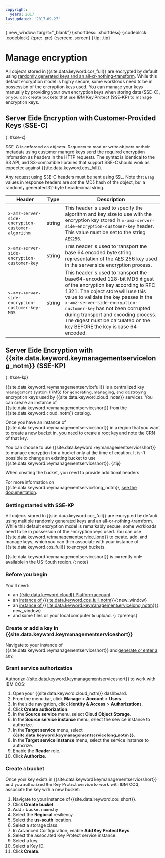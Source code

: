 ```yaml
---
copyright:
  years: 2017
lastupdated: '2017-09-27'
---
```

{:new_window: target="_blank"}
{:shortdesc: .shortdesc}
{:codeblock: .codeblock}
{:pre: .pre}
{:screen: .screen}
{:tip: .tip}

# Manage encryption

All objects stored in {{site.data.keyword.cos_full}} are encrypted by default using [randomly generated keys and an all-or-nothing-transform](/docs/services/cloud-object-storage/info/data-security-encryption.html). While this default encryption model is highly secure, some workloads need to be in possession of the encryption keys used.  You can manage your keys manually by providing your own encryption keys when storing data (SSE-C), or you can create buckets that use IBM Key Protect (SSE-KP) to manage encryption keys.

## Server Eide Encryption with Customer-Provided Keys (SSE-C)
{: #sse-c}

SSE-C is enforced on objects.  Requests to read or write objects or their metadata using customer manged keys send the required encryption infomation as headers in the HTTP requests.  The syntax is identical to the S3 API, and S3-compatible libraries that support SSE-C should work as expected against {{site.data.keyword.cos_full}}.

Any request using SSE-C headers must be sent using SSL. Note that `ETag` values in response headers are *not* the MD5 hash of the object, but a randomly generated 32-byte hexadecimal string.

Header | Type | Description
--- | ---- | ------------
`x-amz-server-side-encryption-customer-algorithm` | string | This header is used to specify the algorithm and key size to use with the encryption key stored in `x-amz-server-side-encryption-customer-key` header. This value must be set to the string `AES256`.
`x-amz-server-side-encryption-customer-key` | string | This header is used to transport the base 64 encoded byte string representation of the AES 256 key used in the server side encryption process.
`x-amz-server-side-encryption-customer-key-MD5` | string | This header is used to transport the base64-encoded 128-bit MD5 digest of the encryption key according to RFC 1321. The object store will use this value to validate the key passes in the `x-amz-server-side-encryption-customer-key` has not been corrupted during transport and encoding process. The digest must be calculated on the key BEFORE the key is base 64 encoded.


## Server Eide Encryption with {{site.data.keyword.keymanagementservicelong_notm}} (SSE-KP)
{: #sse-kp}

{{site.data.keyword.keymanagementservicefull}} is a centralized key management system (KMS) for generating, managing, and destroying encryption keys used by {{site.data.keyword.cloud_notm}} services.  You can create an instance of {{site.data.keyword.keymanagementserviceshort}} from the {{site.data.keyword.cloud_notm}} catalog.

Once you have an instance of {{site.data.keyword.keymanagementserviceshort}} in a region that you want to create a new bucket in, you need to create a root key and note the CRN of that key.

You can choose to use {{site.data.keyword.keymanagementserviceshort}} to manage encryption for a bucket only at the time of creation.  It isn't possible to change an existing bucket to use {{site.data.keyword.keymanagementserviceshort}}. 
{:tip}

When creating the bucket, you need to provide additional headers.

For more information on {{site.data.keyword.keymanagementservicelong_notm}}, [see the documentation](/docs/services/keymgmt/index.html#getting-started-with-key-protect).

### Getting started with SSE-KP

All objects stored in {{site.data.keyword.cos_full}} are encrypted by default using multiple randomly generated keys and an all-or-nothing-transform. While this default encryption model is remarkably secure, some workloads need to be in possession of the encryption keys used. You can use [{{site.data.keyword.ketmanagementservice_long}}](/docs/services/keymgmt/keyprotect_about.html) to create, add, and manage keys, which you can then associate with your instance of {{site.data.keyword.cos_full}} to encrypt buckets.

{{site.data.keyword.keymanagementserviceshort}} is currently only available in the US-South region.
{: note}

### Before you begin
You'll need:
  * an [{{site.data.keyword.cloud}} Platform account](https://console.bluemix.net/registration/?target=%2Fcatalog%2Finfrastructure%2Fcloud-object-storage)
  * an [instance of {{site.data.keyword.cos_full_notm}}](https://console.bluemix.net/catalog/infrastructure/object-storage-group?env_id=ibm:yp:us-south){: new_window}
  * an [instance of {{site.data.keyword.keymanagementservicelong_notm}}](https://console.ng.bluemix.net/catalog/services/key-protect/?taxonomyNavigation=apps){: new_window}
  * and some files on your local computer to upload.
{: #prereqs}

### Create or add a key in {{site.data.keyword.keymanagementserviceshort}}

Navigate to your instance of {{site.data.keyword.keymanagementserviceshort}} and [generate or enter a key](/docs/services/keymgmt/index.html#getting-started-with-key-protect).

### Grant service authorization

Authorize {{site.data.keyword.keymanagementserviceshort}} to work with IBM COS:

1. Open your {{site.data.keyword.cloud_notm}} dashboard.
2. From the menu bar, click **Manage** &gt; **Account** &gt; **Users**.
3. In the side navigation, click **Identity & Access** &gt; **Authorizations**.
4. Click **Create authorization**.
5. In the **Source service** menu, select **Cloud Object Storage**.
6. In the **Source service instance** menu, select the service instance to authorize.
7. In the **Target service** menu, select **{{site.data.keyword.keymanagementservicelong_notm }}**.
8. In the **Target service instance** menu, select the service instance to authorize.
9. Enable the **Reader** role.
10. Click **Authorize**.

### Create a bucket

Once your key exists in {{site.data.keyword.keymanagementserviceshort}} and you authorized the Key Protect service to work with IBM COS, associate the key with a new bucket:

1. Navigate to your instance of {{site.data.keyword.cos_short}}.
2. Click **Create bucket**.
3. Add a bucket name.hy
4. Select the **Regional** resiliency.
5. Select the **us-south** location.
6. Select a storage class.
7. In Advanced Configuration, enable **Add Key Protect Keys**.
  1. Select the associated Key Protect service instance.
  2. Select a key.
  3. Select a Key ID.
4. Click **Create**.
